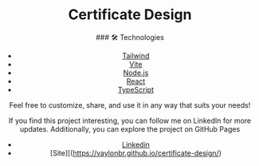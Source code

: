 <h1 align="center">Certificate Design</h1>

<div align="center">
  ### 🛠 Technologies

- [Tailwind](https://tailwndcss.com)
- [Vite](https://vitejs.dev/)
- [Node.js](https://nodejs.org/en/)
- [React](https://pt-br.reactjs.org/)
- [TypeScript](https://www.typescriptlang.org/)

<p>Feel free to customize, share, and use it in any way that suits your needs!</p>

<p>If you find this project interesting, you can follow me on LinkedIn for more updates. Additionally, you can explore the project on GitHub Pages</p>

- [Linkedin](https://www.linkedin.com/in/lucas-r-60208a276/)
- [Site][(https://vaylonbr.github.io/certificate-design/)
</div>
